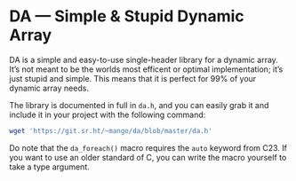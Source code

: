 # DA — Simple & Stupid Dynamic Array

DA is a simple and easy-to-use single-header library for a dynamic array.
It’s not meant to be the worlds most efficent or optimal implementation;
it’s just stupid and simple.  This means that it is perfect for 99% of
your dynamic array needs.

The library is documented in full in `da.h`, and you can easily grab it
and include it in your project with the following command:

```sh
wget 'https://git.sr.ht/~mango/da/blob/master/da.h'
```

Do note that the `da_foreach()` macro requires the `auto` keyword from C23.  If
you want to use an older standard of C, you can write the macro yourself to take
a type argument.
